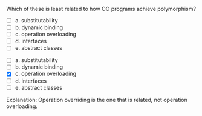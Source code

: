 <panel header=":lock::key: Which of these is least related to how OO programs achieve polymorphism?">
<question>

Which of these is least related to how OO programs achieve polymorphism?

- [ ] a. substitutability
- [ ] b. dynamic binding
- [ ] c. operation overloading
- [ ] d. interfaces
- [ ] e. abstract classes

<div slot="answer">

- [ ] a. substitutability
- [ ] b. dynamic binding
- [x] c. operation overloading
- [ ] d. interfaces
- [ ] e. abstract classes

Explanation: Operation overriding is the one that is related, not operation overloading.

</div>
</question>
</panel>
